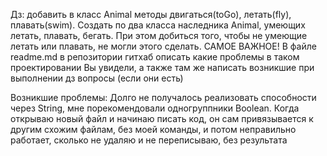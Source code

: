 Дз: добавить в класс Animal методы двигаться(toGo), летать(fly), плавать(swim). Создать по два класса
наследника Animal, умеющих летать, плавать, бегать. При этом добиться того, чтобы не умеющие летать или плавать, не могли этого сделать. САМОЕ ВАЖНОЕ! В файле readme.md в репозитории гитхаб описать
какие проблемы в таком проектировании Вы увидели, а также там же написать возникшие при выполнении дз вопросы
(если они есть)

Возникшие проблемы: Долго не получалось реализовать способности через String, мне порекомендовали одногруппники Boolean. Когда открываю новый файл и начинаю писать код, он сам привязывается к другим схожим файлам, без моей команды, и потом неправильно работает, сколько не удаляю и не переписываю, без результата